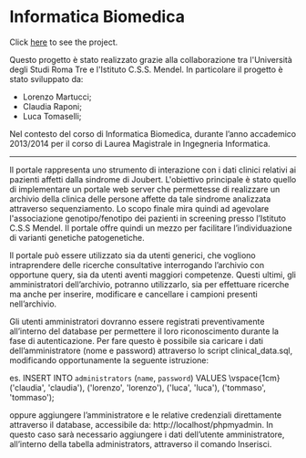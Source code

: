 Informatica Biomedica
=====================
Click [here](http://localhost/informatica_biomedica/Portale/view/HomePage.php) to see the project.



Questo progetto è stato realizzato grazie alla collaborazione tra l'Università degli Studi Roma Tre e l'Istituto C.S.S. Mendel. 
In particolare il progetto è stato sviluppato da:

- Lorenzo Martucci;
- Claudia Raponi;
- Luca Tomaselli;

Nel contesto del corso di Informatica Biomedica, durante l’anno accademico 2013/2014 per il corso di Laurea Magistrale in Ingegneria Informatica. 

------------------------------------------------------------------------------------------------------------------------

Il portale rappresenta uno strumento di interazione con i dati clinici relativi ai pazienti affetti dalla sindrome di Joubert. L'obiettivo principale è stato quello di implementare un portale web server che permettesse di realizzare un archivio della clinica delle persone affette da tale sindrome analizzata attraverso sequenziamento. Lo scopo finale mira quindi ad agevolare l'associazione genotipo/fenotipo dei pazienti in screening presso l’Istituto C.S.S Mendel. Il portale offre quindi un mezzo per facilitare l’individuazione di varianti genetiche patogenetiche.

Il portale può essere utilizzato sia da utenti generici, che vogliono intraprendere delle ricerche consultative interrogando l’archivio con opportune query, sia da utenti aventi maggiori competenze. Questi ultimi, gli amministratori dell’archivio, potranno utilizzarlo, sia per effettuare ricerche ma anche per inserire, modificare e cancellare i campioni presenti nell’archivio.

Gli utenti amministratori dovranno essere registrati preventivamente all’interno del database per permettere il loro riconoscimento durante la fase di autenticazione. Per fare questo è possibile sia caricare i dati dell’amministratore (nome e password) attraverso lo script clinical_data.sql, modificando opportunamente la seguente istruzione:

es. 
	INSERT INTO `administrators` (`name`, `password`) VALUES
        \vspace{1cm} ('claudia', 'claudia'),
        ('lorenzo', 'lorenzo'),
        ('luca', 'luca'),
        ('tommaso', 'tommaso');

oppure aggiungere l’amministratore e le relative credenziali direttamente attraverso il database, accessibile da: http://localhost/phpmyadmin. In questo caso sarà necessario aggiungere i dati dell’utente amministratore, all’interno della tabella administrators, attraverso il comando Inserisci.


